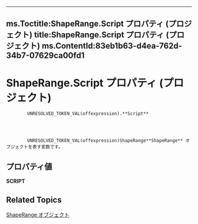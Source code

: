 




---
ms.Toctitle:ShapeRange.Script プロパティ (プロジェクト)
title:ShapeRange.Script プロパティ (プロジェクト)
ms.ContentId:83eb1b63-d4ea-762d-34b7-07629ca00fd1
---
# ShapeRange.Script プロパティ (プロジェクト)



            UNRESOLVED_TOKEN_VAL(offexpression).**Script**




            UNRESOLVED_TOKEN_VAL(offexpression)ShapeRange**ShapeRange** オブジェクトを表す変数です。



## プロパティ値
**SCRIPT**



## Related Topics

[ShapeRange オブジェクト](315031aa-4b8c-424b-26e7-ce15897beb05.md)




